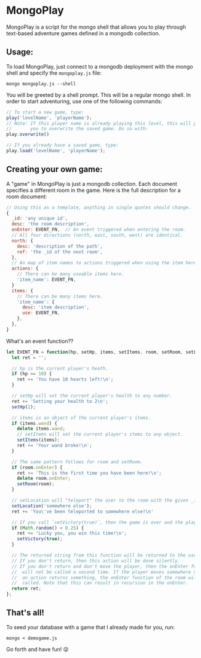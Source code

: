 MongoPlay
=========

MongoPlay is a script for the mongo shell that allows you to play through
text-based adventure games defined in a mongodb collection.

## Usage:

To load MongoPlay, just connect to a mongodb deployment with the mongo shell and
specify the `mongoplay.js` file:

```
mongo mongoplay.js --shell
```

You will be greeted by a shell prompt. This will be a regular mongo shell. In
order to start adventuring, use one of the following commands:
```js
// To start a new game, type:
play('levelName', 'playerName');
// Note: If this player name is already playing this level, this will prompt
//       you to overwrite the saved game. Do so with:
play.overwrite()

// If you already have a saved game, type:
play.load('levelName', 'playerName');
```

## Creating your own game:

A "game" in MongoPlay is just a mongodb collection. Each document specifies a
different room in the game. Here is the full description for a room document:

```js
// Using this as a template, anything in single quotes should change.
{
  _id: 'any unique id',
  desc: 'the room description',
  onEnter: EVENT_FN,  // An event triggered when entering the room.
  // All four directions (north, east, south, west) are identical.
  north: {
    desc: 'description of the path',
    ref: 'the _id of the next room',
  },
  // An map of item names to actions triggered when using the item here.
  actions: {
    // There can be many useable items here.
    'item_name': EVENT_FN,
  }
  items: {
    // There can be many items here.
    'item_name': {
      desc: 'item description',
      use: EVENT_FN,
    },
  },
}
```

What's an event function??

```js
let EVENT_FN = function(hp, setHp, items, setItems, room, setRoom, setLocation, setVictory) {
  let ret = '';

  // hp is the current player's heath.
  if (hp == 10) {
    ret += 'You have 10 hearts left!\n';
  }

  // setHp will set the current player's health to any number.
  ret += 'Setting your health to 2\n';
  setHp(2);

  // items is an object of the current player's items.
  if (items.wand) {
    delete items.wand;
    // setItems will set the current player's items to any object.
    setItems(items);
    ret += 'Your wand broke!\n';
  }

  // The same pattern follows for room and setRoom.
  if (room.onEnter) {
    ret += 'This is the first time you have been here!\n';
    delete room.onEnter;
    setRoom(room);
  }

  // setLocation will "teleport" the user to the room with the given _id.
  setLocation('somewhere else');
  ret += 'You\'ve been teleported to somewhere else!\n'

  // If you call `setVictory(true)`, then the game is over and the player wins.
  if (Math.random() < 0.25) {
    ret += 'Lucky you, you win this time!\n';
    setVictory(true);
  }

  // The returned string from this function will be returned to the user.
  // If you don't return, then this action will be done silently.
  // If you don't return and don't move the player, then the onEnter function
  //  will not be called a second time. If the player moves somewhere new or
  //  an action returns something, the onEnter function of the room will be
  //  called. Note that this can result in recursion in the onEnter.
  return ret;
};
```

## That's all!

To seed your database with a game that I already made for you, run:
```
mongo < demogame.js
```

Go forth and have fun! 😜
